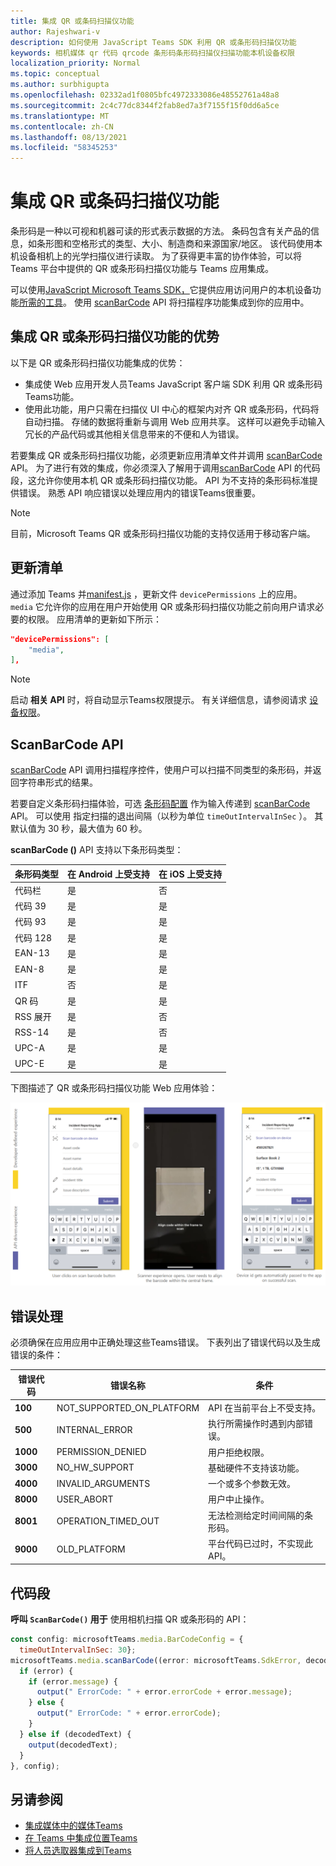 ```yaml
---
title: 集成 QR 或条码扫描仪功能
author: Rajeshwari-v
description: 如何使用 JavaScript Teams SDK 利用 QR 或条形码扫描仪功能
keywords: 相机媒体 qr 代码 qrcode 条形码条形码扫描仪扫描功能本机设备权限
localization_priority: Normal
ms.topic: conceptual
ms.author: surbhigupta
ms.openlocfilehash: 02332ad1f0805bfc4972333086e48552761a48a8
ms.sourcegitcommit: 2c4c77dc8344f2fab8ed7a3f7155f15f0dd6a5ce
ms.translationtype: MT
ms.contentlocale: zh-CN
ms.lasthandoff: 08/13/2021
ms.locfileid: "58345253"
---
```

# <a name="integrate-qr-or-barcode-scanner-capability"></a>集成 QR 或条码扫描仪功能 

条形码是一种以可视和机器可读的形式表示数据的方法。 条码包含有关产品的信息，如条形图和空格形式的类型、大小、制造商和来源国家/地区。 该代码使用本机设备相机上的光学扫描仪进行读取。 为了获得更丰富的协作体验，可以将 Teams 平台中提供的 QR 或条形码扫描仪功能与 Teams 应用集成。   

可以使用[JavaScript Microsoft Teams SDK，](/javascript/api/overview/msteams-client?view=msteams-client-js-latest&preserve-view=true)它提供应用访问用户的本机设备功能[所需的工具](native-device-permissions.md)。 使用 [scanBarCode](/javascript/api/@microsoft/teams-js/microsoftteams.media?view=msteams-client-js-latest&preserve-view=true#scanBarCode__error__SdkError__decodedText__string_____void__BarCodeConfig_) API 将扫描程序功能集成到你的应用中。 

## <a name="advantage-of-integrating-qr-or-barcode-scanner-capability"></a>集成 QR 或条形码扫描仪功能的优势

以下是 QR 或条形码扫描仪功能集成的优势： 

* 集成使 Web 应用开发人员Teams JavaScript 客户端 SDK 利用 QR 或条形码Teams功能。
* 使用此功能，用户只需在扫描仪 UI 中心的框架内对齐 QR 或条形码，代码将自动扫描。 存储的数据将重新与调用 Web 应用共享。 这样可以避免手动输入冗长的产品代码或其他相关信息带来的不便和人为错误。

若要集成 QR 或条形码扫描仪功能，必须更新应用清单文件并调用 [scanBarCode](/javascript/api/@microsoft/teams-js/microsoftteams.media?view=msteams-client-js-latest&preserve-view=true#scanBarCode__error__SdkError__decodedText__string_____void__BarCodeConfig_) API。 为了进行有效的集成，你必须深入了解用于调用[scanBarCode](/javascript/api/@microsoft/teams-js/microsoftteams.media?view=msteams-client-js-latest&preserve-view=true#scanBarCode__error__SdkError__decodedText__string_____void__BarCodeConfig_) API 的代码段，这允许你使用本机 QR 或条形码扫描仪功能。 [](#code-snippet) API 为不支持的条形码标准提供错误。
熟悉 API 响应错误以处理应用[](#error-handling)内的错误Teams很重要。

> [!NOTE] 
> 目前，Microsoft Teams QR 或条形码扫描仪功能的支持仅适用于移动客户端。

## <a name="update-manifest"></a>更新清单

通过添加 Teams 并[manifest.js](../../resources/schema/manifest-schema.md#devicepermissions) ，更新文件 `devicePermissions` 上的应用。 `media` 它允许你的应用在用户开始使用 QR 或条形码扫描仪功能之前向用户请求必要的权限。 应用清单的更新如下所示：

``` json
"devicePermissions": [
    "media",
],
```

> [!NOTE]
> 启动 **相关 API** 时，将自动显示Teams权限提示。 有关详细信息，请参阅请求 [设备权限](native-device-permissions.md)。

## <a name="scanbarcode-api"></a>ScanBarCode API

[scanBarCode](/javascript/api/@microsoft/teams-js/microsoftteams.media?view=msteams-client-js-latest&preserve-view=true#scanBarCode__error__SdkError__decodedText__string_____void__BarCodeConfig_) API 调用扫描程序控件，使用户可以扫描不同类型的条形码，并返回字符串形式的结果。

若要自定义条形码扫描体验，可选 [条形码配置](/javascript/api/@microsoft/teams-js/microsoftteams.media.barcodeconfig?view=msteams-client-js-latest&preserve-view=true) 作为输入传递到 [scanBarCode](/javascript/api/@microsoft/teams-js/microsoftteams.media?view=msteams-client-js-latest&preserve-view=true#scanBarCode__error__SdkError__decodedText__string_____void__BarCodeConfig_) API。 可以使用 指定扫描的退出间隔（以秒为单位 `timeOutIntervalInSec` ）。 其默认值为 30 秒，最大值为 60 秒。

**scanBarCode ()** API 支持以下条形码类型：

| 条形码类型 | 在 Android 上受支持 | 在 iOS 上受支持 |
| ---------- | ---------- | ------------ |
| 代码栏 | 是 | 否 |
| 代码 39 | 是 | 是 | 
| 代码 93 | 是 | 是 |
| 代码 128 | 是 | 是 |
| EAN-13 | 是 | 是 |
| EAN-8 | 是 | 是 |
| ITF | 否 | 是 |
| QR 码 | 是 | 是 |
| RSS 展开 | 是 | 否 |
| RSS-14 | 是 | 否 |
| UPC-A | 是 | 是 |
| UPC-E | 是 | 是 |

下图描述了 QR 或条形码扫描仪功能 Web 应用体验：

![qr 或条形码扫描仪功能 Web 应用体验](../../assets/images/tabs/qr-barcode-scanner-capability.png)

## <a name="error-handling"></a>错误处理

必须确保在应用应用中正确处理这些Teams错误。 下表列出了错误代码以及生成错误的条件： 

|错误代码 |  错误名称     | 条件|
| --------- | --------------- | -------- |
| **100** | NOT_SUPPORTED_ON_PLATFORM | API 在当前平台上不受支持。|
| **500** | INTERNAL_ERROR | 执行所需操作时遇到内部错误。|
| **1000** | PERMISSION_DENIED |用户拒绝权限。|
| **3000** | NO_HW_SUPPORT | 基础硬件不支持该功能。|
| **4000** | INVALID_ARGUMENTS | 一个或多个参数无效。|
| **8000** | USER_ABORT |用户中止操作。|
| **8001** | OPERATION_TIMED_OUT | 无法检测给定时间间隔的条形码。|
| **9000** | OLD_PLATFORM | 平台代码已过时，不实现此 API。|

## <a name="code-snippet"></a>代码段

**呼叫 `ScanBarCode()` 用于** 使用相机扫描 QR 或条形码的 API：

```javascript
const config: microsoftTeams.media.BarCodeConfig = {
  timeOutIntervalInSec: 30};
microsoftTeams.media.scanBarCode((error: microsoftTeams.SdkError, decodedText: string) => {
  if (error) {
    if (error.message) {
      output(" ErrorCode: " + error.errorCode + error.message);
    } else {
      output(" ErrorCode: " + error.errorCode);
    }
  } else if (decodedText) {
    output(decodedText);
  }
}, config);
```

## <a name="see-also"></a>另请参阅

* [集成媒体中的媒体Teams](mobile-camera-image-permissions.md)
* [在 Teams 中集成位置Teams](location-capability.md)
* [将人员选取器集成到Teams](people-picker-capability.md)

